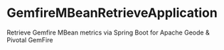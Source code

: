 # GemfireMBeanRetrieveApplication
Retrieve Gemfire MBean metrics via Spring Boot for Apache Geode &amp; Pivotal GemFire
